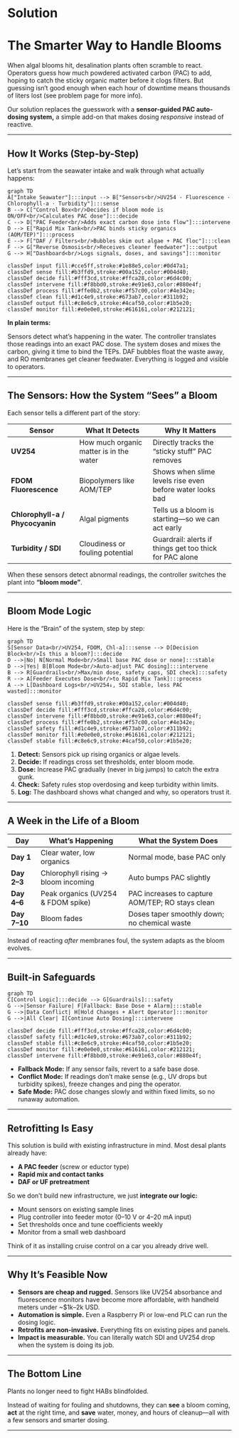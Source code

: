 # Solution

# The Smarter Way to Handle Blooms

When algal blooms hit, desalination plants often scramble to react. Operators guess how much powdered activated carbon (PAC) to add, hoping to catch the sticky organic matter before it clogs filters. But guessing isn’t good enough when each hour of downtime means thousands of liters lost (see problem page for more info).

Our solution replaces the guesswork with a **sensor-guided PAC auto-dosing system,** a simple add-on that makes dosing *responsive* instead of reactive.

---

## How It Works (Step-by-Step)

Let’s start from the seawater intake and walk through what actually happens:

```mermaid
graph TD
A["Intake Seawater"]:::input --> B["Sensors<br/>UV254 · Fluorescence · Chlorophyll-a · Turbidity"]:::sense
B --> C["Control Box<br/>Decides if bloom mode is ON/OFF<br/>Calculates PAC dose"]:::decide
C --> D["PAC Feeder<br/>Adds exact carbon dose into flow"]:::intervene
D --> E["Rapid Mix Tank<br/>PAC binds sticky organics (AOM/TEP)"]:::process
E --> F["DAF / Filters<br/>Bubbles skim out algae + PAC floc"]:::clean
F --> G["Reverse Osmosis<br/>Receives cleaner feedwater"]:::output
G --> H["Dashboard<br/>Logs signals, doses, and savings"]:::monitor

classDef input fill:#cce5ff,stroke:#1e88e5,color:#0d47a1;
classDef sense fill:#b3ffd9,stroke:#00a152,color:#004d40;
classDef decide fill:#fff3cd,stroke:#ffca28,color:#6d4c00;
classDef intervene fill:#f8bbd0,stroke:#e91e63,color:#880e4f;
classDef process fill:#ffe0b2,stroke:#f57c00,color:#4e342e;
classDef clean fill:#d1c4e9,stroke:#673ab7,color:#311b92;
classDef output fill:#c8e6c9,stroke:#4caf50,color:#1b5e20;
classDef monitor fill:#e0e0e0,stroke:#616161,color:#212121;
```

**In plain terms:**

Sensors detect what’s happening in the water. The controller translates those readings into an exact PAC dose. The system doses and mixes the carbon, giving it time to bind the TEPs. DAF bubbles float the waste away, and RO membranes get cleaner feedwater. Everything is logged and visible to operators.

---

## The Sensors: How the System “Sees” a Bloom

Each sensor tells a different part of the story:

| Sensor | What It Detects | Why It Matters |
| --- | --- | --- |
| **UV254** | How much organic matter is in the water | Directly tracks the “sticky stuff” PAC removes |
| **FDOM Fluorescence** | Biopolymers like AOM/TEP | Shows when slime levels rise even before water looks bad |
| **Chlorophyll-a / Phycocyanin** | Algal pigments | Tells us a bloom is starting—so we can act early |
| **Turbidity / SDI** | Cloudiness or fouling potential | Guardrail: alerts if things get too thick for PAC alone |

When these sensors detect abnormal readings, the controller switches the plant into **“bloom mode”**.

---

## Bloom Mode Logic

Here is the “Brain” of the system, step by step:

```mermaid
graph TD
S[Sensor Data<br/>UV254, FDOM, Chl-a]:::sense --> D[Decision Block<br/>Is this a bloom?]:::decide
D -->|No| N[Normal Mode<br/>Small base PAC dose or none]:::stable
D -->|Yes| B[Bloom Mode<br/>Auto-adjust PAC dosing]:::intervene
B --> R[Guardrails<br/>Max/min dose, safety caps, SDI check]:::safety
R --> A[Feeder Executes Dose<br/>to Rapid Mix Tank]:::process
A --> L[Dashboard Logs<br/>UV254↓, SDI stable, less PAC wasted]:::monitor

classDef sense fill:#b3ffd9,stroke:#00a152,color:#004d40;
classDef decide fill:#fff3cd,stroke:#ffca28,color:#6d4c00;
classDef intervene fill:#f8bbd0,stroke:#e91e63,color:#880e4f;
classDef process fill:#ffe0b2,stroke:#f57c00,color:#4e342e;
classDef safety fill:#d1c4e9,stroke:#673ab7,color:#311b92;
classDef monitor fill:#e0e0e0,stroke:#616161,color:#212121;
classDef stable fill:#c8e6c9,stroke:#4caf50,color:#1b5e20;

```

1. **Detect:** Sensors pick up rising organics or algae levels.
2. **Decide:** If readings cross set thresholds, enter bloom mode.
3. **Dose:** Increase PAC gradually (never in big jumps) to catch the extra gunk.
4. **Check:** Safety rules stop overdosing and keep turbidity within limits.
5. **Log:** The dashboard shows what changed and why, so operators trust it.

---

## A Week in the Life of a Bloom

| Day | What’s Happening | What the System Does |
| --- | --- | --- |
| **Day 1** | Clear water, low organics | Normal mode, base PAC only |
| **Day 2–3** | Chlorophyll rising → bloom incoming | Auto bumps PAC slightly |
| **Day 4–6** | Peak organics (UV254 & FDOM spike) | PAC increases to capture AOM/TEP; RO stays clean |
| **Day 7–10** | Bloom fades | Doses taper smoothly down; no chemical waste |

Instead of reacting *after* membranes foul, the system adapts as the bloom evolves.

---

## Built-in Safeguards

```mermaid
graph TD
C[Control Logic]:::decide --> G[Guardrails]:::safety
G -->|Sensor Failure| F[Fallback: Base Dose + Alarm]:::stable
G -->|Data Conflict| H[Hold Changes + Alert Operator]:::monitor
G -->|All Clear| I[Continue Auto Dosing]:::intervene

classDef decide fill:#fff3cd,stroke:#ffca28,color:#6d4c00;
classDef safety fill:#d1c4e9,stroke:#673ab7,color:#311b92;
classDef stable fill:#c8e6c9,stroke:#4caf50,color:#1b5e20;
classDef monitor fill:#e0e0e0,stroke:#616161,color:#212121;
classDef intervene fill:#f8bbd0,stroke:#e91e63,color:#880e4f;

```

- **Fallback Mode:** If any sensor fails, revert to a safe base dose.
- **Conflict Mode:** If readings don’t make sense (e.g., UV drops but turbidity spikes), freeze changes and ping the operator.
- **Safe Mode:** PAC dose changes slowly and within fixed limits, so no runaway automation.

---

## Retrofitting Is Easy

This solution is build with existing infrastructure in mind. Most desal plants already have:

- **A PAC feeder** (screw or eductor type)
- **Rapid mix and contact tanks**
- **DAF or UF pretreatment**

So we don’t build new infrastructure, we just **integrate our logic:**

- Mount sensors on existing sample lines
- Plug controller into feeder motor (0–10 V or 4–20 mA input)
- Set thresholds once and tune coefficients weekly
- Monitor from a small web dashboard

Think of it as installing cruise control on a car you already drive well.

---

## Why It’s Feasible Now

- **Sensors are cheap and rugged.** Sensors like UV254 absorbance and fluorescence monitors have become more affordable, with handheld meters under ~$1k–2k USD.
- **Automation is simple.** Even a Raspberry Pi or low-end PLC can run the dosing logic.
- **Retrofits are non-invasive.** Everything fits on existing pipes and panels.
- **Impact is measurable.** You can literally watch SDI and UV254 drop when the system is doing its job.

---

## The Bottom Line

Plants no longer need to fight HABs blindfolded.

Instead of waiting for fouling and shutdowns, they can **see** a bloom coming, **act** at the right time, and **save** water, money, and hours of cleanup—all with a few sensors and smarter dosing.

---